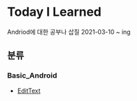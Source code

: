 # Today I Learned
Andriod에 대한 공부나 삽질 2021-03-10 ~ ing

## 분류

### Basic_Android

- [EditText](https://github.com/GSMYunsung/TIL/blob/main/Android_basic/EditText.md)

